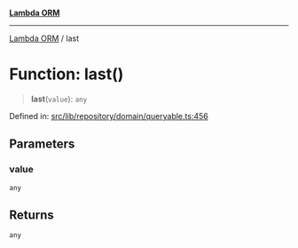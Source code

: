 [**Lambda ORM**](../README.md)

***

[Lambda ORM](../README.md) / last

# Function: last()

> **last**(`value`): `any`

Defined in: [src/lib/repository/domain/queryable.ts:456](https://github.com/lambda-orm/lambdaorm-base/blob/5f10bdc7d0f008296efbcbe89bc2bf1ed03aaaef/src/lib/repository/domain/queryable.ts#L456)

## Parameters

### value

`any`

## Returns

`any`

